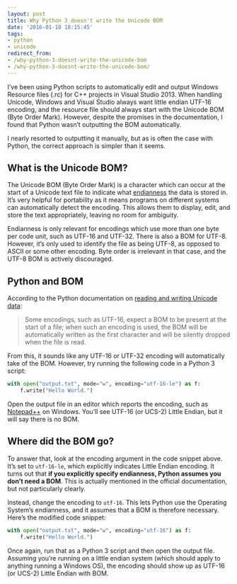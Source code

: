 ```yaml
---
layout: post
title: Why Python 3 doesn't write the Unicode BOM
date: '2016-01-18 18:15:45'
tags:
- python
- unicode
redirect_from:
- /why-python-3-doesnt-write-the-unicode-bom
- /why-python-3-doesnt-write-the-unicode-bom/
---
```


I’ve been using Python scripts to automatically edit and output Windows Resource files (.rc) for C++ projects in Visual Studio 2013. When handling Unicode, Windows and Visual Studio always want little endian UTF-16 encoding, and the resource file should always start with the Unicode BOM (Byte Order Mark). However, despite the promises in the documentation, I found that Python wasn’t outputting the BOM automatically.

I nearly resorted to outputting it manually, but as is often the case with Python, the correct approach is simpler than it seems.

## What is the Unicode BOM?

The Unicode BOM (Byte Order Mark) is a character which can occur at the start of a Unicode text file to indicate what [endianness](https://en.wikipedia.org/wiki/Endianness) the data is stored in. It’s very helpful for portability as it means programs on different systems can automatically detect the encoding. This allows them to display, edit, and store the text appropriately, leaving no room for ambiguity.

Endianness is only relevant for encodings which use more than one byte per code unit, such as UTF-16 and UTF-32. There is also a BOM for UTF-8. However, it’s only used to identify the file as being UTF-8, as opposed to ASCII or some other encoding. Byte order is irrelevant in that case, and the UTF-8 BOM is actively discouraged.

## Python and BOM

According to the Python documentation on [reading and writing Unicode data](https://docs.python.org/3/howto/unicode.html#reading-and-writing-unicode-data):

> Some encodings, such as UTF-16, expect a BOM to be present at the start of a file; when such an encoding is used, the BOM will be automatically written as the first character and will be silently dropped when the file is read.

From this, it sounds like any UTF-16 or UTF-32 encoding will automatically take of the BOM. However, try running the following code in a Python 3 script:

```python
with open("output.txt", mode="w", encoding="utf-16-le") as f:
    f.write("Hello World.")
```

Open the output file in an editor which reports the encoding, such as [Notepad++](https://notepad-plus-plus.org/) on Windows. You’ll see UTF-16 (or UCS-2) Little Endian, but it will say there is no BOM.

## Where did the BOM go?

To answer that, look at the encoding argument in the code snippet above. It’s set to `utf-16-le`, which explicitly indicates Little Endian encoding. It turns out that **if you explicitly specify endianness, Python assumes you don’t need a BOM**. This is actually mentioned in the official documentation, but not particularly clearly.

Instead, change the encoding to `utf-16`. This lets Python use the Operating System’s endianness, and it assumes that a BOM is therefore necessary. Here’s the modified code snippet:

```python
with open("output.txt", mode="w", encoding="utf-16") as f:
    f.write("Hello World.")
```

Once again, run that as a Python 3 script and then open the output file. Assuming you’re running on a little endian system (which should apply to anything running a Windows OS), the encoding should show up as UTF-16 (or UCS-2) Little Endian with BOM.

